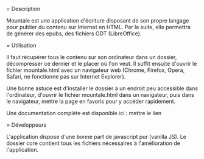 = Description

Mountale est une application d'écriture disposant de son propre langage pour publier du contenu sur Internet en HTML. Par la suite, elle permettra de générer des epubs, des fichiers ODT (LibreOffice).

= Utilisation

Il faut récupérer tous le contenu sur son ordinateur dans un dossier, décompresser ce dernier et le placer où l'on veut. Il suffit ensuite d'ouvrir le fichier mountale.html avec un navigateur web (Chrome, Firefox, Opera, Safari, ne fonctionne pas sur Internet Explorer).

Une bonne astuce est d'installer le dossier à un endroit peu accessible dans l'ordinateur, d'ouvrir le fichier mountale.html dans un navigateur, puis dans le navigateur, mettre la page en favoris pour y accéder rapidement.

Une documentation complète est disponible ici : mettre le lien

= Développeurs

L'application dispose d'une bonne part de javascript pur (vanilla JS). Le dossier core contient tous les fichiers nécessaires à l'amélioration de l'application.